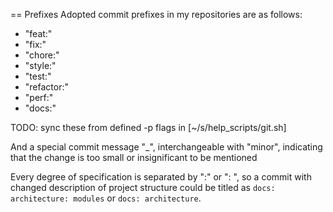 
== Prefixes
Adopted commit prefixes in my repositories are as follows:

- "feat:"
- "fix:"
- "chore:"
- "style:"
- "test:"
- "refactor:"
- "perf:"
- "docs:"

TODO: sync these from defined -p flags in [~/s/help_scripts/git.sh]

And a special commit message "_", interchangeable with "minor", indicating that the change is too small or insignificant to be mentioned

Every degree of specification is separated by ":" or ": ", so a commit with changed description of project structure could be titled as `docs: architecture: modules` or `docs: architecture`.
